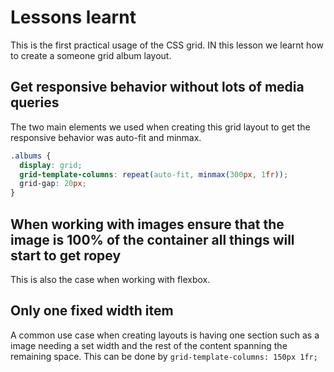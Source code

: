 # Lessons learnt

This is the first practical usage of the CSS grid. IN this lesson we learnt how to create a someone grid album layout.

## Get responsive behavior without lots of media queries

The two main elements we used when creating this grid layout to get the responsive behavior was auto-fit and minmax.

```css
.albums {
  display: grid;
  grid-template-columns: repeat(auto-fit, minmax(300px, 1fr));
  grid-gap: 20px;
}
```

## When working with images ensure that the image is 100% of the container all things will start to get ropey

This is also the case when working with flexbox.

## Only one fixed width item

A common use case when creating layouts is having one section such as a image needing a set width and the rest of the content spanning the remaining space. This can be done by `grid-template-columns: 150px 1fr;`
